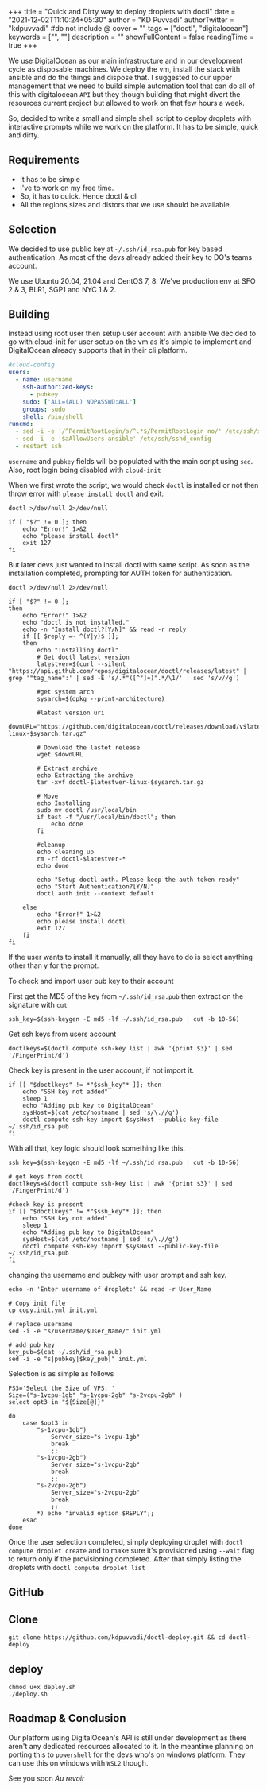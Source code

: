 +++
title = "Quick and Dirty way to deploy droplets with doctl"
date = "2021-12-02T11:10:24+05:30"
author = "KD Puvvadi"
authorTwitter = "kdpuvvadi" #do not include @
cover = ""
tags = ["doctl", "digitalocean"]
keywords = ["", ""]
description = ""
showFullContent = false
readingTime = true
+++


We use DigitalOcean as our main infrastructure and in our development cycle as disposable machines. We deploy the vm, install the stack with ansible and do the things and dispose that. I suggested to our upper management that we need to build simple automation tool that can do all of this with digitalocean `API` but they though building that might divert the resources current project but allowed to work on that few hours a week.

So, decided to write a small and simple shell script to deploy droplets with interactive prompts while we work on the platform. It has to be simple, quick and dirty.

## Requirements

- It has to be simple
- I've to work on my free time.
- So, it has to quick. Hence doctl & cli
- All the regions,sizes and distors that we use should be available.

## Selection

We decided to use public key at `~/.ssh/id_rsa.pub` for key based authentication. As most of the devs already added their key to DO's teams account.

We use Ubuntu 20.04, 21.04 and CentOS 7, 8. We've production env at SFO 2 & 3, BLR1, SGP1 and NYC 1 & 2.

## Building

Instead using root user then setup user account with ansible We decided to go with cloud-init for user setup on the vm as it's simple to implement and DigitalOcean already supports that in their cli platform.

```yaml
#cloud-config
users:
  - name: username
    ssh-authorized-keys:
      - pubkey
    sudo: ['ALL=(ALL) NOPASSWD:ALL']
    groups: sudo
    shell: /bin/shell
runcmd:
  - sed -i -e '/^PermitRootLogin/s/^.*$/PermitRootLogin no/' /etc/ssh/sshd_config
  - sed -i -e '$aAllowUsers ansible' /etc/ssh/sshd_config
  - restart ssh
```

`username` and `pubkey` fields will be populated with the main script using `sed`. Also, root login being disabled with `cloud-init`

When we first wrote the script, we would check `doctl` is installed or not then throw error with `please install doctl` and exit.

```shell
doctl >/dev/null 2>/dev/null

if [ "$?" != 0 ]; then
    echo "Error!" 1>&2
    echo "please install doctl"
    exit 127
fi
```

But later devs just wanted to install doctl with same script. As soon as the installation completed, prompting for AUTH token for authentication.

```shell
doctl >/dev/null 2>/dev/null

if [ "$?" != 0 ]; 
then 
    echo "Error!" 1>&2
    echo "doctl is not installed."
    echo -n "Install doctl?[Y/N]" && read -r reply 
    if [[ $reply =~ ^(Y|y)$ ]];
    then
        echo "Installing doctl"
        # Get doctl latest version
        latestver=$(curl --silent "https://api.github.com/repos/digitalocean/doctl/releases/latest" | grep '"tag_name":' | sed -E 's/.*"([^"]+)".*/\1/' | sed 's/v//g')
        
        #get system arch
        sysarch=$(dpkg --print-architecture)

        #latest version uri
        downURL="https://github.com/digitalocean/doctl/releases/download/v$latestver/doctl-$latestver-linux-$sysarch.tar.gz"

        # Download the lastet release
        wget $downURL 

        # Extract archive
        echo Extracting the archive
        tar -xvf doctl-$latestver-linux-$sysarch.tar.gz

        # Move
        echo Installing
        sudo mv doctl /usr/local/bin
        if test -f "/usr/local/bin/doctl"; then
            echo done
        fi

        #cleanup
        echo cleaning up
        rm -rf doctl-$latestver-*
        echo done

        echo "Setup doctl auth. Please keep the auth token ready"
        echo "Start Authentication?[Y/N]"
        doctl auth init --context default
        
    else
        echo "Error!" 1>&2
        echo please install doctl
        exit 127
    fi
fi
```

If the user wants to install it manually, all they have to do is select anything other than y for the prompt.

To check and import user pub key to their account

First get the MD5 of the key from `~/.ssh/id_rsa.pub` then extract on the signature with `cut`

```shell
ssh_key=$(ssh-keygen -E md5 -lf ~/.ssh/id_rsa.pub | cut -b 10-56)
```

Get ssh keys from users account

```shell
doctlkeys=$(doctl compute ssh-key list | awk '{print $3}' | sed '/FingerPrint/d')
```

Check key is present in the user account, if not import it.

```shell
if [[ "$doctlkeys" != *"$ssh_key"* ]]; then
    echo "SSH key not added"
    sleep 1
    echo "Adding pub key to DigitalOcean"
    sysHost=$(cat /etc/hostname | sed 's/\.//g')
    doctl compute ssh-key import $sysHost --public-key-file ~/.ssh/id_rsa.pub
fi
```

With all that, key logic should look something like this.

```shell
ssh_key=$(ssh-keygen -E md5 -lf ~/.ssh/id_rsa.pub | cut -b 10-56)

# get keys from doctl
doctlkeys=$(doctl compute ssh-key list | awk '{print $3}' | sed '/FingerPrint/d')

#check key is present
if [[ "$doctlkeys" != *"$ssh_key"* ]]; then
    echo "SSH key not added"
    sleep 1
    echo "Adding pub key to DigitalOcean"
    sysHost=$(cat /etc/hostname | sed 's/\.//g')
    doctl compute ssh-key import $sysHost --public-key-file ~/.ssh/id_rsa.pub
fi
```

changing the username and pubkey with user prompt and ssh key.

```shell
echo -n 'Enter username of droplet:' && read -r User_Name

# Copy init file
cp copy.init.yml init.yml

# replace username
sed -i -e "s/username/$User_Name/" init.yml

# add pub key
key_pub=$(cat ~/.ssh/id_rsa.pub)
sed -i -e "s|pubkey|$key_pub|" init.yml
```

Selection is as simple as follows

```shell
PS3='Select the Size of VPS: '
Size=("s-1vcpu-1gb" "s-1vcpu-2gb" "s-2vcpu-2gb" )
select opt3 in "${Size[@]}"

do
    case $opt3 in
        "s-1vcpu-1gb")
            Server_size="s-1vcpu-1gb"
            break
            ;;
        "s-1vcpu-2gb")
            Server_size="s-1vcpu-2gb"
            break
            ;;
        "s-2vcpu-2gb")
            Server_size="s-2vcpu-2gb"
            break
            ;;
        *) echo "invalid option $REPLY";; 
    esac
done
```

Once the user selection completed, simply deploying droplet with `doctl compute droplet create` and to make sure it's provisioned using `--wait` flag to return only if the provisioning completed. After that simply listing the droplets with `doctl compute droplet list`

## GitHub

## Clone

```shell
git clone https://github.com/kdpuvvadi/doctl-deploy.git && cd doctl-deploy
```

## deploy

```shell
chmod u+x deploy.sh
./deploy.sh
```

## Roadmap & Conclusion

Our platform using DigitalOcean's API is still under development as there aren't any dedicated resources allocated to it. In the meantime planning on porting this to `powershell` for the devs who's on windows platform. They can use this on windows with `WSL2` though.

See you soon *Au revoir*
